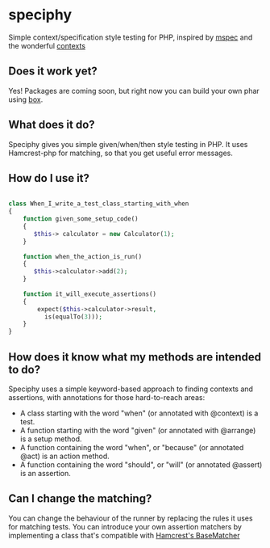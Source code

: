 # speciphy
Simple context/specification style testing for PHP, inspired by [mspec](https://github.com/machine/machine.specifications) and the wonderful [contexts](https://github.com/benjamin-hodgson/Contexts)

## Does it work yet?

Yes! Packages are coming soon, but right now you can build your own phar using [box](https://github.com/box-project/box2).

## What does it do?

Speciphy gives you simple given/when/then style testing in PHP. It uses Hamcrest-php for matching, so that you get useful error messages.

## How do I use it?

``` php

class When_I_write_a_test_class_starting_with_when
{
    function given_some_setup_code()
    {
       $this-> calculator = new Calculator(1);
    }
    
    function when_the_action_is_run()
    {
       $this->calculator->add(2);
    }
    
    function it_will_execute_assertions()
    {
        expect($this->calculator->result, 
          is(equalTo(3)));
    }
}
```

## How does it know what my methods are intended to do?

Speciphy uses a simple keyword-based approach to finding contexts and assertions, with annotations for those hard-to-reach areas:

* A class starting with the word "when" (or annotated with @context) is a test.
* A function starting with the word "given" (or annotated with @arrange) is a setup method.
* A function containing the word "when", or "because" (or annotated @act) is an action method.
* A function containing the word "should", or "will" (or annotated @assert) is an assertion.

## Can I change the matching?

You can change the behaviour of the runner by replacing the rules it uses for matching tests.
You can introduce your own assertion matchers by implementing a class that's compatible with [Hamcrest's BaseMatcher](https://github.com/hamcrest/hamcrest-php/blob/master/hamcrest/Hamcrest/BaseMatcher.php)
